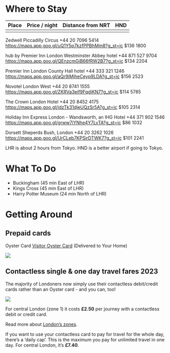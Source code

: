 # Where to Stay

| Place | Price / night | Distance from NRT | HND |
| ----- | ------------- | ----------------- | --- |
|       |               |                   |     |


Zedwell Piccadilly Circus
+44 20 7096 5414
https://maps.app.goo.gl/uQ1Y5p7kzfPPBhMm8?g_st=ic
$136
1800

hub by Premier Inn London Westminster Abbey hotel
+44 871 527 9704
https://maps.app.goo.gl/QEnzcmGiB66fRW2B7?g_st=ic
$134
2204

Premier Inn London County Hall hotel
+44 333 321 1246
https://maps.app.goo.gl/aQr9iMjheCeyp9LDA?g_st=ic
$156
2523

Novotel London West
+44 20 8741 1555
https://maps.app.goo.gl/ZKRVa3eif9FqdiKN7?g_st=ic
$114
5785

The Crown London Hotel
+44 20 8452 4175
https://maps.app.goo.gl/jdzTk31djeUQzSr5A?g_st=ic
$105
2314

Holiday Inn Express London - Wandsworth, an IHG Hotel
+44 371 902 1546
https://maps.app.goo.gl/grww7iYNhe4Y7LvTA?g_st=ic
$86
1032

Dorsett Sheperds Bush, London
+44 20 3262 1026
https://maps.app.goo.gl/UrCLeb7KPSirDTWK7?g_st=ic
$101
2241


LHR is about 2 hours from Tokyo. HND is a better airport if going to Tokyo.

# What To Do

* Buckingham (45 min East of LHR)
* Kings Cross (45 min East of LHR)
* Harry Potter Museum (24 min North of LHR)

# Getting Around

## Prepaid cards

Oyster Card
[Visitor Oyster Card](https://visitorshop.tfl.gov.uk/en/london-visitor-oyster-card) (Delivered to Your Home)

![](https://pbs.twimg.com/media/DhAu__7WAAATiCq?format=jpg&name=4096x4096)

## Contactless single & one day travel fares 2023

The majority of Londoners now simply use their contactless debit/credit cards rather than an Oyster card - and you can, too!

![](https://www.ianvisits.co.uk/articles/wp-content/uploads/2022/03/ContactlessPayment-9.jpg)

For central London (zone 1) it costs **£2.50** per journey with a contactless debit or credit card.

Read more about [London’s zones](https://www.toptiplondon.com/transport/tickets/contactless-cards).

If you want to use your contactless card to pay for travel for the whole day, there’s a ‘daily cap’. This is the maximum you pay for unlimited travel in one day. For central London, it’s **£7.40**.